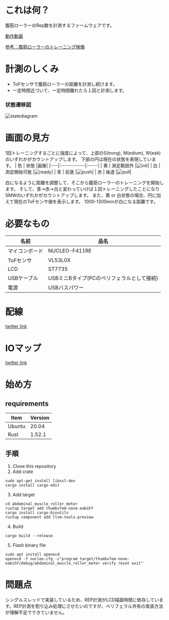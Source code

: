 # これは何？
腹筋ローラーのRep数を計測するファームウェアです。

[動作動画](https://twitter.com/UGKGbrothers/status/1505657964736421888)

[参考：腹筋ローラーのトレーニング映像](https://www.youtube.com/watch?v=neKcj1PcnXM)

# 計測のしくみ
- ToFセンサで腹筋ローラーの距離を計測し続けます。
- 一定時間近づいて、一定時間離れたら１回と計測します。
### 状態遷移図
![statediagram](https://user-images.githubusercontent.com/44434953/167241956-fb07a9eb-3d77-4987-a938-d73dba21491b.png)

# 画面の見方
1回トレーニングするごとに強度によって、上部のS(trong), M(edium), W(eak)のいずれかがカウントアップします。
下部の円は現在の状態を表現しています。
| 色 | 状態 |画像|
|:---|:------------|:-----|
| 黄 | 測定範囲外 |![init](https://user-images.githubusercontent.com/44434953/167242081-2e52b20f-e953-4393-b5cc-2ac771e5407c.jpg)|
| 白 | 測定開始可能 |![ready](https://user-images.githubusercontent.com/44434953/167242082-c7afcbcc-36ec-4a52-874e-2e7c118d9d2d.jpg)|
| 青 | 前進 |![push](https://user-images.githubusercontent.com/44434953/167242083-646b8351-87be-446c-9ed7-230ba1350eac.jpg)|
| 赤 | 後退 |![pull](https://user-images.githubusercontent.com/44434953/167242090-9e49e69b-f719-45fc-aa62-c8fb41cdae86.jpg)|

白になるように距離を調整して、そこから腹筋ローラーのトレーニングを開始します。
そして、青→赤→白と変わっていけば１回トレーニングしたことになりSMWのいずれかがカウントアップします。
また、黄 or 白状態の場合、円に加えて現在のToFセンサ値を表示します。
1000-1300mmが白になる距離です。

# 必要なもの
| 名前 | 品名 |
|-----------|------------|
| マイコンボード | NUCLEO-F411RE |
| ToFセンサ     | VL53L0X        |
| LCD    | ST7735        | 
| USBケーブル    |  USBミニBタイプ(PCのペリフェラルとして接続)    |
| 電源    | USBバスパワー       |

# 配線
[twitter link](https://twitter.com/UGKGbrothers/status/1480446401490432000)

# IOマップ
[twitter link](https://twitter.com/UGKGbrothers/status/1482458100133425152)

# 始め方
## requirements
| Item | Version |
| ------------- | ------------- |
| Ubuntu  | 20.04  |
| Rust  | 1.52.1  |

## 手順
1. Clone this repository
2. Add crate
```
sudo apt-get install libssl-dev
cargo install cargo-edit
```
3. Add target
```
cd abdominal_muscle_roller_meter
rustup target add thumbv7em-none-eabihf
cargo install cargo-binutils
rustup component add llvm-tools-preview
```
4. Build
```
cargo build --release
```
5. Flash binary file
```
sudo apt install openocd
openocd -f nucleo.cfg -c"program target/thumbv7em-none-eabihf/debug/abdominal_muscle_roller_meter verify reset exit"
```

# 問題点
シングルスレッドで実装しているため、REP計測がLCD描画時間に依存しています。REP計測を割り込み処理にさせたいのですが、ペリフェラル共有の実装方法が理解不足でできていません。
